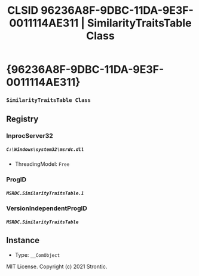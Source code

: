 ﻿---
title: "CLSID 96236A8F-9DBC-11DA-9E3F-0011114AE311 | SimilarityTraitsTable Class"
excerpt: What is COM-Object CLSID 96236A8F-9DBC-11DA-9E3F-0011114AE311?
---

# {96236A8F-9DBC-11DA-9E3F-0011114AE311}

### `SimilarityTraitsTable Class`

## Registry


### InprocServer32

##### `C:\Windows\system32\msrdc.dll`
* ThreadingModel: `Free`

### ProgID

##### `MSRDC.SimilarityTraitsTable.1`

### VersionIndependentProgID

##### `MSRDC.SimilarityTraitsTable`

## Instance

* Type: `__ComObject`

MIT License. Copyright (c) 2021 Strontic.



